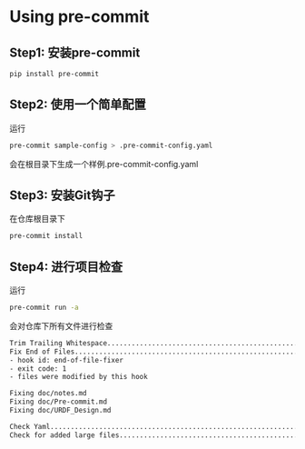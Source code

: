 

# Using pre-commit

## Step1: 安装pre-commit

```bash
pip install pre-commit
```

## Step2: 使用一个简单配置

运行

```bash
pre-commit sample-config > .pre-commit-config.yaml
```

会在根目录下生成一个样例.pre-commit-config.yaml

## Step3: 安装Git钩子

在仓库根目录下

```bash
pre-commit install
```
## Step4: 进行项目检查
运行

```bash
pre-commit run -a
```

会对仓库下所有文件进行检查

```bash
Trim Trailing Whitespace.................................................Passed
Fix End of Files.........................................................Failed
- hook id: end-of-file-fixer
- exit code: 1
- files were modified by this hook

Fixing doc/notes.md
Fixing doc/Pre-commit.md
Fixing doc/URDF_Design.md

Check Yaml...............................................................Passed
Check for added large files..............................................Passed

```
